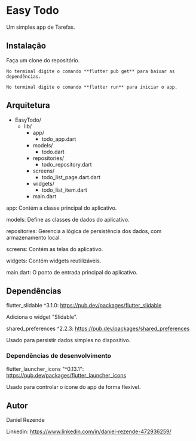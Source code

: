 # Easy Todo

Um simples app de Tarefas.

## Instalação

Faça um clone do repositório.

```
No terminal digite o comando **flutter pub get** para baixar as dependências.
```

```
No terminal digite o comando **flutter run** para iniciar o app.
```


## Arquitetura

- EasyTodo/
  - lib/
    - app/
      - todo_app.dart
    - models/
      - todo.dart
    - repositories/
      - todo_repository.dart
    - screens/
      - todo_list_page.dart.dart
    - widgets/
      - todo_list_item.dart
    - main.dart

app: Contém a classe principal do aplicativo.

models: Define as classes de dados do aplicativo.

repositories: Gerencia a lógica de persistência dos dados, com armazenamento local.

screens: Contém as telas do aplicativo.

widgets: Contém widgets reutilizáveis.

main.dart: O ponto de entrada principal do aplicativo.

## Dependências 

flutter_slidable ^3.1.0: https://pub.dev/packages/flutter_slidable

Adiciona o widget "Slidable". 

shared_preferences ^2.2.3: https://pub.dev/packages/shared_preferences

Usado para persistir dados simples no dispositivo.

### Dependências de desenvolvimento

flutter_launcher_icons "^0.13.1": https://pub.dev/packages/flutter_launcher_icons

Usado para controlar o icone do app de forma flexível.

## Autor

Daniel Rezende

Linkedin: https://www.linkedin.com/in/daniel-rezende-472936259/

